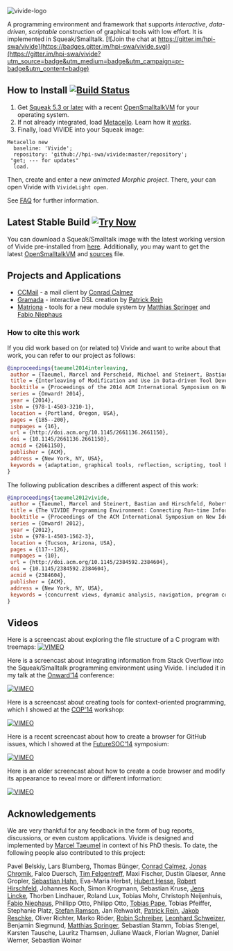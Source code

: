 ![vivide-logo](images/logo.png)

A programming environment and framework that supports *interactive*, *data-driven*, *scriptable* construction of graphical tools with low effort. It is implemented in Squeak/Smalltalk. [![Join the chat at https://gitter.im/hpi-swa/vivide](https://badges.gitter.im/hpi-swa/vivide.svg)](https://gitter.im/hpi-swa/vivide?utm_source=badge&utm_medium=badge&utm_campaign=pr-badge&utm_content=badge)

## How to Install [![Build Status](https://secure.travis-ci.org/hpi-swa/vivide.png?branch=master)](http://travis-ci.org/hpi-swa/vivide)

1. Get [Squeak 5.3 or later](http://www.squeak.org) with a recent [OpenSmalltalkVM](https://github.com/OpenSmalltalk/opensmalltalk-vm) for your operating system.
2. If not already integrated, load [Metacello](https://github.com/dalehenrich/metacello-work). Learn how it [works](https://github.com/dalehenrich/metacello-work/blob/master/docs/MetacelloUserGuide.md).
3. Finally, load VIVIDE into your Squeak image:

```Smalltalk
Metacello new
  baseline: 'Vivide';
  repository: 'github://hpi-swa/vivide:master/repository';
 "get; --- for updates" 
  load.
```

Then, create and enter a new *animated Morphic project*. There, your can open Vivide with ```VivideLight open```.

See [FAQ](https://github.com/hpi-swa/vivide/wiki/FAQ) for further information.

## Latest Stable Build [![Try Now](http://img.shields.io/badge/try-now-green.svg)](https://bertfreudenberg.github.io/SqueakJS/run#url=https://www.hpi.uni-potsdam.de/hirschfeld/artefacts/vivide/&files=%5BVivide-Squeak-5.1.image,Vivide-Squeak-5.1.changes,SqueakV50.sources%5D&forceDownload=true)

You can download a Squeak/Smalltalk image with the latest working version of Vivide pre-installed from [here](https://www.hpi.uni-potsdam.de/hirschfeld/artefacts/vivide/). Additionally, you may want to get the latest [OpenSmalltalkVM](https://github.com/OpenSmalltalk/opensmalltalk-vm) and [sources](http://ftp.squeak.org/sources_files/) file.

## Projects and Applications

* [CCMail](https://github.com/calmez/CCMail) - a mail client by [Conrad Calmez](https://github.com/calmez)
* [Gramada](https://github.com/hpi-swa/Gramada) - interactive DSL creation by [Patrick Rein](https://github/codeZeilen)
* [Matriona](https://github.com/hpi-swa/smalltalk-nested-classes) - tools for a new module system by [Matthias Springer](https://github.com/matthias-springer) and [Fabio Niephaus](https://github.com/fniephaus)

### How to cite this work

If you did work based on (or related to) Vivide and want to write about that work, you can refer to our project as follows:

```Bibtex
@inproceedings{taeumel2014interleaving,
 author = {Taeumel, Marcel and Perscheid, Michael and Steinert, Bastian and Lincke, Jens and Hirschfeld, Robert},
 title = {Interleaving of Modification and Use in Data-driven Tool Development},
 booktitle = {Proceedings of the 2014 ACM International Symposium on New Ideas, New Paradigms, and Reflections on Programming \& Software},
 series = {Onward! 2014},
 year = {2014},
 isbn = {978-1-4503-3210-1},
 location = {Portland, Oregon, USA},
 pages = {185--200},
 numpages = {16},
 url = {http://doi.acm.org/10.1145/2661136.2661150},
 doi = {10.1145/2661136.2661150},
 acmid = {2661150},
 publisher = {ACM},
 address = {New York, NY, USA},
 keywords = {adaptation, graphical tools, reflection, scripting, tool building, vivide},
}
```

The following publication describes a different aspect of this work:

```Bibtex
@inproceedings{taeumel2012vivide,
 author = {Taeumel, Marcel and Steinert, Bastian and Hirschfeld, Robert},
 title = {The VIVIDE Programming Environment: Connecting Run-time Information with Programmers' System Knowledge},
 booktitle = {Proceedings of the ACM International Symposium on New Ideas, New Paradigms, and Reflections on Programming and Software},
 series = {Onward! 2012},
 year = {2012},
 isbn = {978-1-4503-1562-3},
 location = {Tucson, Arizona, USA},
 pages = {117--126},
 numpages = {10},
 url = {http://doi.acm.org/10.1145/2384592.2384604},
 doi = {10.1145/2384592.2384604},
 acmid = {2384604},
 publisher = {ACM},
 address = {New York, NY, USA},
 keywords = {concurrent views, dynamic analysis, navigation, program comprehension, programming environments, source code},
}
```

## Videos

Here is a screencast about exploring the file structure of a C program with treemaps:
[![VIMEO](https://i.vimeocdn.com/video/540030443_320.jpg)](https://vimeo.com/142670997)

Here is a screencast about integrating information from Stack Overflow into the Squeak/Smalltalk programming environment using Vivide. I included it in my talk at the [Onward'14](http://2014.splashcon.org/track/onward2014-papers) conference:

[![VIMEO](https://i.vimeocdn.com/video/503216190_320.jpg)](https://vimeo.com/116751102)

Here is a screencast about creating tools for context-oriented programming, which I showed at the [COP'14](http://prg.is.titech.ac.jp/events/cop14) workshop: 

[![VIMEO](http://i.vimeocdn.com/video/484103433_320.jpg)](https://www.vimeo.com/102158303)

Here is a recent screencast about how to create a browser for GitHub issues, which I showed at the [FutureSOC'14](https://www.hpi.uni-potsdam.de/research_school/aktivitaeten/future_trends_in_soc/futuresoc_2014.html) symposium:

[![VIMEO](http://i.vimeocdn.com/video/480727139_320.jpg)](https://www.vimeo.com/99525933)

Here is an older screencast about how to create a code browser and modify its appearance to reveal more or different information:

[![VIMEO](http://i.vimeocdn.com/video/434147754_320.jpg)](https://www.vimeo.com/63757592)

## Acknowledgements

We are very thankful for any feedback in the form of bug reports, discussions, or even custom applications. Vivide is designed and implemented by [Marcel Taeumel](https://github.com/marceltaeumel) in context of his PhD thesis. To date, the following people also contributed to this project:

Pavel Belskiy,
Lars Blumberg,
Thomas Bünger,
[Conrad Calmez](https://github.com/calmez),
[Jonas Chromik](https://github.com/jchromik),
Falco Duersch,
[Tim Felgentreff](https://github.com/timfel),
Maxi Fischer,
Dustin Glaeser,
Anne Gropler,
[Sebastian Hahn](https://github.com/SebSchmech), 
Eva-Maria Herbst,
[Hubert Hesse](https://github.com/hubx),
[Robert Hirschfeld](https://github.com/roberthirschfeld),
Johannes Koch,
Simon Krogmann,
Sebastian Kruse,
[Jens Lincke](https://github.com/JensLincke),
Thorben Lindhauer,
Roland Lux,
Tobias Mohr,
Christoph Neijenhuis,
[Fabio Niephaus](https://github.com/fniephaus),
Phillipp Otto,
Philipp Otto,
[Tobias Pape](https://github.com/krono),
Tobias Pfeiffer,
Stephanie Platz,
[Stefan Ramson](https://github.com/onsetsu),
Jan Rehwaldt,
[Patrick Rein](https://github.com/codeZeilen),
[Jakob Reschke](https://github.com/j4yk),
Oliver Richter,
Marko Röder,
[Robin Schreiber](https://github.com/merryman),
[Leonhard Schweizer](https://github.com/leoschweizer),
Benjamin Siegmund,
[Matthias Springer](https://github.com/matthias-springer),
Sebastian Stamm,
Tobias Stengel,
Karsten Tausche,
Lauritz Thamsen,
Juliane Waack,
Florian Wagner,
Daniel Werner,
Sebastian Woinar

